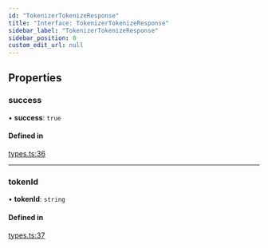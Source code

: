 ```yaml
---
id: "TokenizerTokenizeResponse"
title: "Interface: TokenizerTokenizeResponse"
sidebar_label: "TokenizerTokenizeResponse"
sidebar_position: 0
custom_edit_url: null
---
```


## Properties

### success

• **success**: ``true``

#### Defined in

[types.ts:36](https://github.com/refinery-labs/lunasec-monorepo/blob/6c5edb8/js/sdks/packages/tokenizer-sdk/src/types.ts#L36)

___

### tokenId

• **tokenId**: `string`

#### Defined in

[types.ts:37](https://github.com/refinery-labs/lunasec-monorepo/blob/6c5edb8/js/sdks/packages/tokenizer-sdk/src/types.ts#L37)
